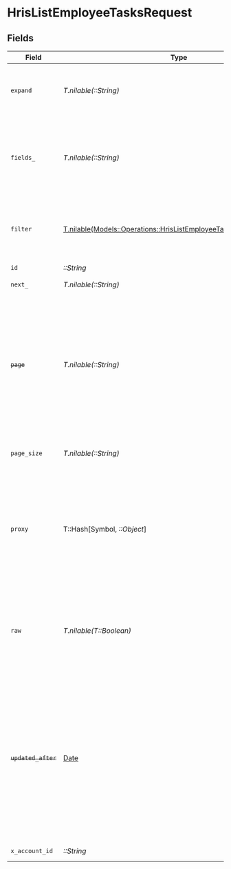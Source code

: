 # HrisListEmployeeTasksRequest


## Fields

| Field                                                                                                                                                                                                                                                                                                                                 | Type                                                                                                                                                                                                                                                                                                                                  | Required                                                                                                                                                                                                                                                                                                                              | Description                                                                                                                                                                                                                                                                                                                           | Example                                                                                                                                                                                                                                                                                                                               |
| ------------------------------------------------------------------------------------------------------------------------------------------------------------------------------------------------------------------------------------------------------------------------------------------------------------------------------------- | ------------------------------------------------------------------------------------------------------------------------------------------------------------------------------------------------------------------------------------------------------------------------------------------------------------------------------------- | ------------------------------------------------------------------------------------------------------------------------------------------------------------------------------------------------------------------------------------------------------------------------------------------------------------------------------------- | ------------------------------------------------------------------------------------------------------------------------------------------------------------------------------------------------------------------------------------------------------------------------------------------------------------------------------------- | ------------------------------------------------------------------------------------------------------------------------------------------------------------------------------------------------------------------------------------------------------------------------------------------------------------------------------------- |
| `expand`                                                                                                                                                                                                                                                                                                                              | *T.nilable(::String)*                                                                                                                                                                                                                                                                                                                 | :heavy_minus_sign:                                                                                                                                                                                                                                                                                                                    | The comma separated list of fields that will be expanded in the response                                                                                                                                                                                                                                                              | attachments                                                                                                                                                                                                                                                                                                                           |
| `fields_`                                                                                                                                                                                                                                                                                                                             | *T.nilable(::String)*                                                                                                                                                                                                                                                                                                                 | :heavy_minus_sign:                                                                                                                                                                                                                                                                                                                    | The comma separated list of fields that will be returned in the response (if empty, all fields are returned)                                                                                                                                                                                                                          | id,remote_id,employee_id,remote_employee_id,name,description,type,status,due_date,completion_date,assigned_by_employee_id,remote_assigned_by_employee_id,assigned_by_employee_name,link_to_task,extracted_links,next_task_id,remote_next_task_id,parent_process_name,comments,attachments,created_at,updated_at,unified_custom_fields |
| `filter`                                                                                                                                                                                                                                                                                                                              | [T.nilable(Models::Operations::HrisListEmployeeTasksQueryParamFilter)](../../models/operations/hrislistemployeetasksqueryparamfilter.md)                                                                                                                                                                                              | :heavy_minus_sign:                                                                                                                                                                                                                                                                                                                    | Filter parameters that allow greater customisation of the list response                                                                                                                                                                                                                                                               |                                                                                                                                                                                                                                                                                                                                       |
| `id`                                                                                                                                                                                                                                                                                                                                  | *::String*                                                                                                                                                                                                                                                                                                                            | :heavy_check_mark:                                                                                                                                                                                                                                                                                                                    | N/A                                                                                                                                                                                                                                                                                                                                   |                                                                                                                                                                                                                                                                                                                                       |
| `next_`                                                                                                                                                                                                                                                                                                                               | *T.nilable(::String)*                                                                                                                                                                                                                                                                                                                 | :heavy_minus_sign:                                                                                                                                                                                                                                                                                                                    | The unified cursor                                                                                                                                                                                                                                                                                                                    |                                                                                                                                                                                                                                                                                                                                       |
| ~~`page`~~                                                                                                                                                                                                                                                                                                                            | *T.nilable(::String)*                                                                                                                                                                                                                                                                                                                 | :heavy_minus_sign:                                                                                                                                                                                                                                                                                                                    | : warning: ** DEPRECATED **: This will be removed in a future release, please migrate away from it as soon as possible.<br/><br/>The page number of the results to fetch                                                                                                                                                              |                                                                                                                                                                                                                                                                                                                                       |
| `page_size`                                                                                                                                                                                                                                                                                                                           | *T.nilable(::String)*                                                                                                                                                                                                                                                                                                                 | :heavy_minus_sign:                                                                                                                                                                                                                                                                                                                    | The number of results per page (default value is 25)                                                                                                                                                                                                                                                                                  |                                                                                                                                                                                                                                                                                                                                       |
| `proxy`                                                                                                                                                                                                                                                                                                                               | T::Hash[Symbol, *::Object*]                                                                                                                                                                                                                                                                                                           | :heavy_minus_sign:                                                                                                                                                                                                                                                                                                                    | Query parameters that can be used to pass through parameters to the underlying provider request by surrounding them with 'proxy' key                                                                                                                                                                                                  |                                                                                                                                                                                                                                                                                                                                       |
| `raw`                                                                                                                                                                                                                                                                                                                                 | *T.nilable(T::Boolean)*                                                                                                                                                                                                                                                                                                               | :heavy_minus_sign:                                                                                                                                                                                                                                                                                                                    | Indicates that the raw request result should be returned in addition to the mapped result (default value is false)                                                                                                                                                                                                                    |                                                                                                                                                                                                                                                                                                                                       |
| ~~`updated_after`~~                                                                                                                                                                                                                                                                                                                   | [Date](https://ruby-doc.org/stdlib-2.6.1/libdoc/date/rdoc/Date.html)                                                                                                                                                                                                                                                                  | :heavy_minus_sign:                                                                                                                                                                                                                                                                                                                    | : warning: ** DEPRECATED **: This will be removed in a future release, please migrate away from it as soon as possible.<br/><br/>Use a string with a date to only select results updated after that given date                                                                                                                        | 2020-01-01T00:00:00.000Z                                                                                                                                                                                                                                                                                                              |
| `x_account_id`                                                                                                                                                                                                                                                                                                                        | *::String*                                                                                                                                                                                                                                                                                                                            | :heavy_check_mark:                                                                                                                                                                                                                                                                                                                    | The account identifier                                                                                                                                                                                                                                                                                                                |                                                                                                                                                                                                                                                                                                                                       |